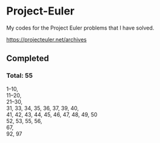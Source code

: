 # Project-Euler

My codes for the Project Euler problems that I have solved.

https://projecteuler.net/archives


## Completed
### Total: 55
1–10,  
11–20,  
21–30,  
31, 33, 34, 35, 36, 37, 39, 40,  
41, 42, 43, 44, 45, 46, 47, 48, 49, 50  
52, 53, 55, 56,  
67,  
92, 97
